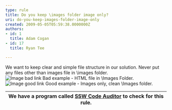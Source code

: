 ```yaml
---
type: rule
title: Do you keep \images folder image only?
uri: do-you-keep-images-folder-image-only
created: 2009-05-05T05:59:38.0000000Z
authors:
- id: 1
  title: Adam Cogan
- id: 17
  title: Ryan Tee

---
```


 We want to keep clear and simple file structure in our solution. Never put any files other than images file in \images folder.<br> ![Image bad link](/Standards/SoftwareDevelopment/RulesToBetterDotNETProjects/PublishingImages/OnlyImageBad.gif) Bad example - HTML file in \Images Folder.![Image good link](/Standards/SoftwareDevelopment/RulesToBetterDotNETProjects/PublishingImages/OnlyImageGood.gif) Good example - Images only, clean \Images folder.



| We have a program called [SSW Code Auditor](http&#58;//www.ssw.com.au/ssw/CodeAuditor/Default.aspx) to check for this rule. |
| --- |


